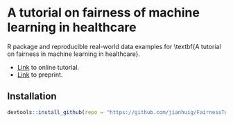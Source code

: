 # A tutorial on fairness of machine learning in healthcare

R package and reproducible real-world data examples for \textbf{A tutorial on fairness in machine learning in healthcare}.


- [Link](https://jianhuig.github.io/FairnessTutorial/) to online tutorial.
- [Link](https://arxiv.org/abs/2406.09307) to preprint.

## Installation

```r
devtools::install_github(repo = "https://github.com/jianhuig/FairnessTutorial")
```
